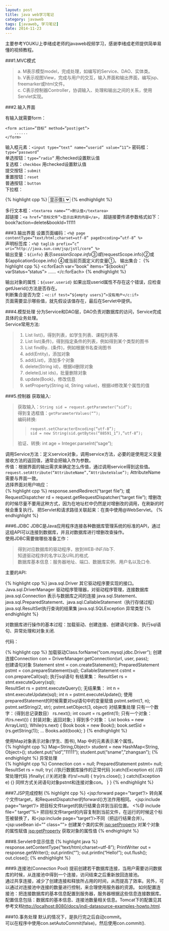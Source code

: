 ```yaml
---
layout: post
title: java web学习笔记
category: javaweb
tags: [javaweb, 学习笔记]
date: 2014-11-23
---
```


主要参考YOUKU上李绪成老师的javaweb视频学习，感谢李绪成老师提供简单易懂的视频教程。

###1.MVC模式
> a. M表示模型model，完成处理，如编写的Service、DAO、实体类。  
> b. V表示视图View，完成与用户的交互，输入界面和输出界面，编写jsp、freemarker或html文件。  
> c. C表示控制器Controller，协调输入、处理和输出之间的关系，使用Servlet实现。  

###2.输入界面

有输入就需要form：

	<form action=”目标” method=”post|get”>
		......
	</form>
  
<!-- more -->

输入框元素：`<input type=”text” name=”userid” value=”11”>`
密码框：`type=”password”`  
单选按钮：`type=”radio”`	用checked设置默认值  
复选框：`checkbox`	用checked设置默认值  
提交按钮：`submit`  
重置按钮：`reset`  
普通按钮：`button`  
下拉框：

{% highlight cpp %}
<select name=””>
	<option value=”值” selected>显示值1</option>
	.......
</select>
{% endhighlight %}

多行文本框：`<textarea name=””>默认值</textarea>`  
超链接：`<a href=”目标文件”>显示出来的内容</a>`， 超链接要传递参数格式如下：book?action=delete&bookId=11111  

###3.输出界面
设置页面编码：`<%@ page contentType=”text/html;charset=utf-8” pageEncoding=”utf-8” %>`  
声明标签库：`<%@ taglib prefix=”c” uri=”http://java.sun.com/jsp/jstl/core” %>`  
输出变量：`${info}` 表示${sessionScope.info}③或${requestScope.info}②或 ${applicationScope.info} ④或当前页面定义的变量①。  
输出集合：
{% highlight cpp %}
<c:forEach var=”book” items=”${books}” varStatus=”status”>
	......
</c:forEach>
{% endhighlight %}

输出对象的属性：`${user.userid}` 如果出现userid属性不存在这个错误，应检查getUserid()方法是否存在。  
判断集合是否为空：`<c:if test=”${empty users}”>没有用户</c:if>`  
页面需要显示哪些值，就先假设该值存在，最后在Servlet中提供。  

###4.模型处理
分为Service和DAO层，DAO负责对数据库的访问，Service完成具体的业务处理。  
Service常用方法:  

> 1. List<Entity> list()，得到列表，如学生列表、课程列表等.  
> 2. List<Entity> list(条件)，得到指定条件的列表，例如得到某个类型的图书    
> 3. List<Entity> findBy.. (条件)，例如根据书名查询图书    
> 4. add(Entity)，添加对象    
> 5. add(List<Entity>)，添加多个对象    
> 6. delete(String id)，根据id删除对象    
> 7. delete(List<String> ids)，批量删除对象   
> 8. update(Book)，修改信息   
> 9. setProperty(String id, String value)，根据id修改某个属性的值   

###5.控制器
获取输入:  

> 获取输入：`String sid = request.getParameter(“sid”);`  
> 得到复选框值：`getParameterValues(“”);`  
> 编码转换:
>  
>>`request.setCharacterEncoding(“utf-8”);`  
>>`sid = new String(sid.getBytes(“88591_1”),”utf-8”);`  
>  
> 验证、转换: int age = Integer.parseInt(“sage”);  

调用Service方法：定义service对象，调用service方法，必要的是使用定义变量接收方法的返回值，通常会把输入作为参数。  
传值：根据界面的输出需求来确定怎么传值，通过调用service得到这些值。  
`request.setAttribute(“AttributeName”,”AttributeValue”);` AttributeName需要与界面一致。  
选择界面对用户响应：  
{% highlight cpp %}
response.sendRedirect(“target file”);
或
RequestDispatcher rd = request.getRequestDispatcher(“target file”); 增删改的时候尽量不要用这种方式，因为在地址栏中仍然是对增删改的调用，在刷新的时候会重复执行。
把Servlet和请求路径关联起来：在类中使用@WebServlet。
{% endhighlight %}

###6.JDBC
JDBC是Java应用程序连接各种数据库管理系统的标准的API，通过这组API可以连接到数据库，并且对数据库进行增删改查操作。  
使用JDBC需要做哪些准备工作：  

> 得到对应数据库的驱动程序，放到WEB-INF/lib下.  
> 知道驱动程序的名字以及URL的格式.  
> 数据库基本信息：服务器地址、端口、数据库实例、用户名以及口令.  

主要的API:  

{% highlight cpp %}
java.sql.Driver 其它驱动程序要实现的接口。
Java.sql.DriverManager 驱动程序管理器，对驱动程序管理，连接数据库
java.sql.Connection 表示与数据库之间的连接
java.sql.Statement、java.sql.PreparedStatement、java.sql.CallableStatement（执行存储过程）
java.sql.ResultSet执行查询的结果集
java.sql.SQLException 异常类型
{% endhighlight %}

对数据库进行操作的基本过程：加载驱动、创建连接、创建语句对象、执行sql语句、异常处理和对象关闭.   

代码：  

{% highlight cpp %}
加载驱动Class.forName(“com.mysql.jdbc.Driver”);
创建连接Connection con = DriverManager.getConnection(url, user, pass);	
创建语句对象
	Statement stmt = con.createStatement();
	PreparedStatement pstmt = con.prepareStatement(sql);
	CallableStatement cstmt = con.prepareCall(sql);
执行sql语句
	有结果集：
		ResultSet rs = stmt.executeQuery(sql);	
		ResultSet rs = pstmt.executeQuery();
	无结果集：
		int n = stmt.executeUpdate(sql);
		int n = pstmt.executeUpdate();
	使用preparedStatement的时候需要对sql语句中的变量赋值
		pstmt.setInt(1, n);
		pstmt.setString(2, str);
		pstmt.setObject(3, object)
	对结果集处理
		只有一个数字：（得到总记录数目）
			rs.next();
			int count = rs.getInt(1);
		只有一个对象：
			if(rs.next())
			{
			封装对象;
			返回对象;
			}
		得到多个对象：
			List<Book> books = new ArrayList<Book>();
			While(rs.next)
			{
			Book book = new Book();
			book.setSid = (rs.getString(1));
			…
			Books.add(book);
			}
{% endhighlight %}

使用Map对象表示对象(学生、图书), Map 中的元素表示某个属性。  
{% highlight cpp %}
Map<String,Object> student = new HashMap<String, Object>();
student.put(“sid”,”11111”);
student.put(“sname”,”zhangsan”);
{% endhighlight %}
异常处理  
{% highlight cpp %}
Connection con = null;
PreparedStatement pstmt= null;
ResultSet rs = null;
try{
	//执行数据库操作的正常代码
	}catch(Exception e){
	//异常处理代码
	}finally{
		//关闭对象
		if(rs!=null) 
		{
		try{rs.close();
		} 
		catch(Exception e)
		{}
		同样方式关闭语句对象pstmt和连接对象con。
	} 
}
{% endhighlight %}

###7.JSP完成控制
{% highlight cpp %}
<jsp:forward page=”target”/> 转向某个文件target，和RequestDispatcher的forward()方法作用相同。
<jsp:include page=”target”/> 把目标文件target的执行结果合并到当前位置。
<%@ include file=” target”%> 把目标文件target的内容复制到当前文件，在运行的时候这个标签被替换了，和<jsp:include page=”target”/>不同（把运行结果合并）。
<jsp:useBean id=”” class=””> 创建某个类的实例
<jsp:setProperty> 对某个对象的属性赋值
<jsp:getProperty> 获取对象的属性值
{% endhighlight %}

###8.Servlet中显示信息
{% highlight java %}
response.setContentType(“text/html;charset=utf-8”);
PrintWriter out = response.getWriter();
out.println(“<html><head><title>test</title></head>”);
out.println(“<body>Hello!</body></html>”);
out.flush();
out.close();
{% endhighlight %}

###9.连接池(Connection Pool)
提前创建若干数据库连接，当用户需要访问数据库的时候，从连接池中得到一个连接，访问结束之后重新放回连接池。  
通过共享连接，减少了创建连接和释放所占用的时间，从而提高了效率。另外，可以通过对连接池中连接的数量进行控制，来合理使用服务器的资源。
如何配置连接池：把连接数据库的基本信息配置到服务器，服务器根据这些信息连接数据库。  
配置信息包括：数据库的基本信息、连接池数量相关信息。Tomcat下的配置见其参考文档[http://localhost:8080/docs/jndi-datasource-examples-howto.html][url1].

###10.事务处理
默认的情况下，是执行完之后自动commit。  
可以在程序中使用con.setAutoCommit(false)，然后使用con.commit().



[url1]: http://localhost:8080/docs/jndi-datasource-examples-howto.html  "确保tomcat已启动"